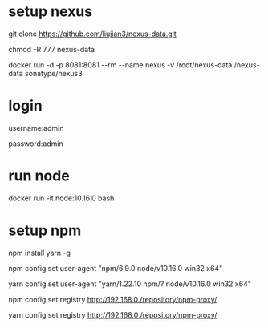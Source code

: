 # setup nexus
git clone https://github.com/liujian3/nexus-data.git

chmod -R 777 nexus-data

docker run -d -p 8081:8081 --rm --name nexus -v /root/nexus-data:/nexus-data sonatype/nexus3
# login
username:admin

password:admin
# run node
docker run -it node:10.16.0 bash
# setup npm
npm install yarn -g

npm config set user-agent "npm/6.9.0 node/v10.16.0 win32 x64"

yarn config set user-agent "yarn/1.22.10 npm/? node/v10.16.0 win32 x64"

npm config set registry http://192.168.0./repository/npm-proxy/

yarn config set registry http://192.168.0./repository/npm-proxy/
